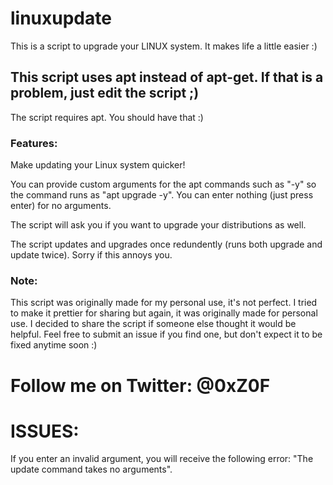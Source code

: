 # linuxupdate
This is a script to upgrade your LINUX system. It makes life a little easier :)

## This script uses apt instead of apt-get. If that is a problem, just edit the script ;)

The script requires apt. You should have that :)
### Features:
Make updating your Linux system quicker!

You can provide custom arguments for the apt commands such as "-y" so the command runs as "apt upgrade -y". You can enter nothing (just press enter) for no arguments.

The script will ask you if you want to upgrade your distributions as well.

The script updates and upgrades once redundently (runs both upgrade and update twice). Sorry if this annoys you.

### Note:
This script was originally made for my personal use, it's not perfect. I tried to make it prettier for sharing but again, it was originally made for personal use. I decided to share the script if someone else thought it would be helpful. Feel free to submit an issue if you find one, but don't expect it to be fixed anytime soon :)

# Follow me on Twitter: @0xZ0F


# ISSUES:
If you enter an invalid argument, you will receive the following error: "The update command takes no arguments".

